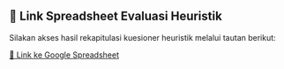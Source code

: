 ## 📁 Link Spreadsheet Evaluasi Heuristik

Silakan akses hasil rekapitulasi kuesioner heuristik melalui tautan berikut:

[🔗 Link ke Google Spreadsheet](https://docs.google.com/spreadsheets/d/1eLnqFfYpL6vCaLr5fkjtvctSjIUzufJqaW7pm9lJVVI/edit?usp=sharing)

